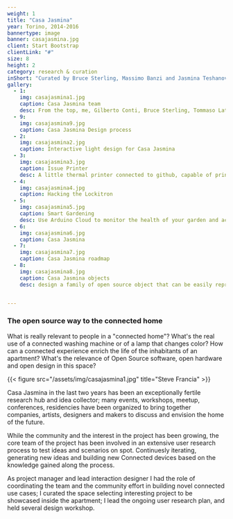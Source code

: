 ```yaml
---
weight: 1
title: "Casa Jasmina"
year: Torino, 2014-2016
bannertype: image
banner: casajasmina.jpg
client: Start Bootstrap
clientLink: "#"
size: 8
height: 2
category: research & curation
inShort: "Curated by Bruce Sterling, Massimo Banzi and Jasmina Teshanovich, [Casa Jasmina](http://casajasmina.arduino.cc) is an ongoing pilot project in the business space of domestic electronic networking, or, “the Internet of Things in the Home.”<br>The goal was to integrate traditional Italian skills in furniture and interior design with emergent skills in Italian open-source electronics."
gallery:
  - 1:
    img: casajasmina1.jpg
    caption: Casa Jasmina team
    desc: From the top, me, Gilberto Conti, Bruce Sterling, Tommaso Laterza, Mattia della Libera, Jasmina Teshanovich, Alessandro Squatrito
  - 9:
    img: casajasmina9.jpg
    caption: Casa Jasmina Design process
  - 2:
    img: casajasmina2.jpg
    caption: Interactive light design for Casa Jasmina
  - 3:
    img: casajasmina3.jpg
    caption: Issue Printer
    desc: A little thermal printer connected to github, capable of printing new issue opened on the casajasmina Github page and help us keep track of the projects.
  - 4:
    img: casajasmina4.jpg
    caption: Hacking the Lockitron
  - 5:
    img: casajasmina5.jpg
    caption: Smart Gardening
    desc: Use Arduino Cloud to monitor the health of your garden and activate irrigation when needed.
  - 6:
    img: casajasmina6.jpg
    caption: Casa Jasmina
  - 7:
    img: casajasmina7.jpg
    caption: Casa Jasmina roadmap
  - 8:
    img: casajasmina8.jpg
    caption: Casa Jasmina objects
    desc: design a family of open source object that can be easily reproduce using digital fabrication tools and open hardware.


---
```

### The open source way to the connected home

What is really relevant to people in a "connected home"? What's the real use of a connected washing machine or of a lamp that changes color? How can a connected experience enrich the life of the inhabitants of an apartment? What's the relevance of Open Source software, open hardware and open design in this space?

{{< figure src="/assets/img/casajasmina1.jpg" title="Steve Francia" >}}


Casa Jasmina in the last two years has been an exceptionally fertile research hub and idea collector; many events, workshops, meetup, conferences, residencies have been organized to bring together companies, artists, designers and makers to discuss and envision the home of the future.

While the community and the interest in the project has been growing, the core team  of the project has been involved in an extensive user research process to test ideas and scenarios on spot. Continuesly iterating, generating new ideas and building new Connected devices based on the knowledge gained along the process.

As project manager and lead interaction designer I had the role of coordinating the team and the community effort in building novel connected use cases; I curated the space selecting interesting project to be showcased inside the apartment; I lead the ongoing user research plan, and held several design workshop.
